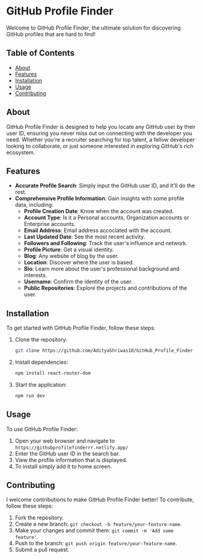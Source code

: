 # GitHub Profile Finder

Welcome to GitHub Profile Finder, the ultimate solution for discovering GitHub profiles that are hard to find!

## Table of Contents
- [About](#about)
- [Features](#features)
- [Installation](#installation)
- [Usage](#usage)
- [Contributing](#contributing)

## About

GitHub Profile Finder is designed to help you locate any GitHub user by their user ID, ensuring you never miss out on connecting with the developer you need. Whether you're a recruiter searching for top talent, a fellow developer looking to collaborate, or just someone interested in exploring GitHub's rich ecosystem.

## Features

- **Accurate Profile Search**: Simply input the GitHub user ID, and It'll do the rest.
- **Comprehensive Profile Information**: Gain insights with some profile data, including:
  - **Profile Creation Date**: Know when the account was created.
  - **Account Type**: Is it a Personal accounts, Organization accounts or Enterprise accounts.
  - **Email Address**: Email address accociated with the account.
  - **Last Updated Date**: See the most recent activity.
  - **Followers and Following**: Track the user's influence and network.
  - **Profile Picture**: Get a visual identity.
  - **Blog**: Any website of blog by the user.
  - **Location**: Discover where the user is based.
  - **Bio**: Learn more about the user's professional background and interests.
  - **Username**: Confirm the identity of the user.
  - **Public Repositories**: Explore the projects and contributions of the user.

## Installation

To get started with GitHub Profile Finder, follow these steps:

1. Clone the repository:
    ```sh
    git clone https://github.com/AdityaShriwas18/GitHub_Profile_Finder
    ```

2. Install dependencies:
    ```sh
    npm install react-router-dom
    ```

3. Start the application:
    ```sh
    npm run dev
    ```

## Usage

To use GitHub Profile Finder:

1. Open your web browser and navigate to `https://githubprofilefinderrr.netlify.app/`
2. Enter the GitHub user ID in the search bar.
3. View the profile information that is displayed.
4. To install simply add it to home screen.

## Contributing

I welcome contributions to make GitHub Profile Finder better! To contribute, follow these steps:

1. Fork the repository.
2. Create a new branch: `git checkout -b feature/your-feature-name`.
3. Make your changes and commit them: `git commit -m 'Add some feature'`.
4. Push to the branch: `git push origin feature/your-feature-name`.
5. Submit a pull request.




